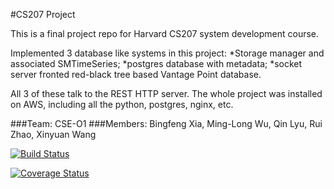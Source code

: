 #CS207 Project

This is a final project repo for Harvard CS207 system development course.

Implemented 3 database like systems in this project:
*Storage manager and associated SMTimeSeries;
*postgres database with metadata;
*socket server fronted red-black tree based Vantage Point database.

All 3 of these talk to the REST HTTP server. The whole project was installed on AWS, including all the python, postgres, nginx, etc.


###Team: CSE-O1
###Members: Bingfeng Xia, Ming-Long Wu, Qin Lyu, Rui Zhao, Xinyuan Wang


[![Build Status](https://travis-ci.org/CSE-O1/cs207project.svg?branch=server)](https://travis-ci.org/CSE-O1/cs207project)

[![Coverage Status](https://coveralls.io/repos/github/CSE-O1/cs207project/badge.svg?branch=server)](https://coveralls.io/github/CSE-O1/cs207project?branch=server)
